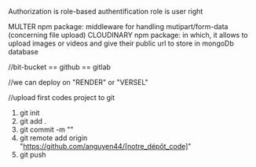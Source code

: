 Authorization is role-based authentification
role is user right

MULTER npm package: middleware for handling mutipart/form-data (concerning file upload)
CLOUDINARY npm package: in which, it allows to upload images or videos and give their public url to store in mongoDb database

//bit-bucket == github == gitlab

//we can deploy on "RENDER" or "VERSEL"

//upload first codes project to git

1. git init
2. git add .
3. git commit -m ""
4. git remote add origin "https://github.com/anguyen44/[notre_dépôt_code]"
5. git push
